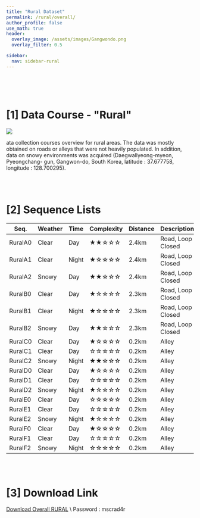 ```yaml
---
title: "Rural Dataset"
permalink: /rural/overall/
author_profile: false
use_math: true
header:
  overlay_image: /assets/images/Gangwondo.png
  overlay_filter: 0.5

sidebar:
  nav: sidebar-rural
---
```


<br/>
<br/>
<br/>



# [1] Data Course - "Rural"
![ ](https://drive.google.com/uc?id=1Jt0OKf4zaX9Zi865KD1ELaisZ5S5L5X3)

ata collection courses overview for rural areas. 
The data was mostly obtained on roads or alleys that were not heavily populated. 
In addition, data on snowy environments was acquired (Daegwallyeong-myeon, Pyeongchang-
gun, Gangwon-do, South Korea, latitude : 37.677758, longitude : 128.700295).


<br/>
<br/>


# [2] Sequence Lists

Seq.    | Weather | Time  | Complexity | Distance | Description
---     |  ---    | ---   |    ---     |   ---    |   ---
RuralA0 | Clear   | Day   |  ★★☆☆☆     | 2.4km    | Road, Loop Closed
RuralA1 | Clear   | Night |  ★☆☆☆☆     | 2.4km    | Road, Loop Closed
RuralA2 | Snowy   | Day   |  ★★☆☆☆     | 2.4km    | Road, Loop Closed
RuralB0 | Clear   | Day   |  ★☆☆☆☆     | 2.3km    | Road, Loop Closed
RuralB1 | Clear   | Night |  ★☆☆☆☆     | 2.3km    | Road, Loop Closed
RuralB2 | Snowy   | Day   |  ★★☆☆☆     | 2.3km    | Road, Loop Closed
RuralC0 | Clear   | Day   |  ★☆☆☆☆     | 0.2km    | Alley
RuralC1 | Clear   | Day   |  ☆☆☆☆☆     | 0.2km    | Alley
RuralC2 | Snowy   | Night |  ★★☆☆☆     | 0.2km    | Alley
RuralD0 | Clear   | Day   |  ★☆☆☆☆     | 0.2km    | Alley
RuralD1 | Clear   | Day   |  ☆☆☆☆☆     | 0.2km    | Alley
RuralD2 | Snowy   | Night |  ★☆☆☆☆     | 0.2km    | Alley
RuralE0 | Clear   | Day   |  ☆☆☆☆☆     | 0.2km    | Alley
RuralE1 | Clear   | Day   |  ☆☆☆☆☆     | 0.2km    | Alley
RuralE2 | Snowy   | Night |  ★☆☆☆☆     | 0.2km    | Alley
RuralF0 | Clear   | Day   |  ★☆☆☆☆     | 0.2km    | Alley
RuralF1 | Clear   | Day   |  ☆☆☆☆☆     | 0.2km    | Alley
RuralF2 | Snowy   | Night |  ☆☆☆☆☆     | 0.2km    | Alley
 

<br/>
<br/>


# [3] Download Link
[Download Overall RURAL](http://gofile.me/70cMI/q7XYq1KQy) \\
Password : mscrad4r 



<br/>
<br/>
